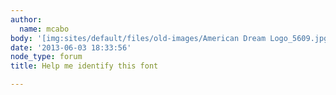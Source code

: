 ```yaml
---
author:
  name: mcabo
body: '[img:sites/default/files/old-images/American Dream Logo_5609.jpg]'
date: '2013-06-03 18:33:56'
node_type: forum
title: Help me identify this font

---
```

